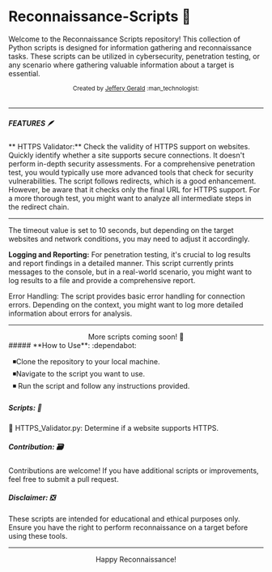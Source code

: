 # Reconnaissance-Scripts 🐍
Welcome to the Reconnaissance Scripts repository! This collection of Python scripts is designed for information gathering and reconnaissance tasks. These scripts can be utilized in cybersecurity, penetration testing, or any scenario where gathering valuable information about a target is essential.
<div align="center">
  <sub>Created by
  <a href="https://www.linkedin.com/in/jeffery-gerald-334227265/"> Jeffery Gerald</a> :man_technologist:
  
</div>
     <br>    

<hr>

##### **FEATURES** 🪶
<p>
** HTTPS Validator:**
 Check the validity of HTTPS support on websites. Quickly identify whether a site supports secure connections. It doesn't perform in-depth security assessments. For a comprehensive penetration test, you would typically use more advanced tools that check for security vulnerabilities. The script follows redirects, which is a good enhancement. However, be aware that it checks only the final URL for HTTPS support. For a more thorough test, you might want to analyze all intermediate steps in the redirect chain.<br>
<hr>
The timeout value is set to 10 seconds, but depending on the target websites and network conditions, you may need to adjust it accordingly.
  <br>

**Logging and Reporting:**
For penetration testing, it's crucial to log results and report findings in a detailed manner. This script currently prints messages to the console, but in a real-world scenario, you might want to log results to a file and provide a comprehensive report.<br>

Error Handling:
The script provides basic error handling for connection errors. Depending on the context, you might want to log more detailed information about errors for analysis.
<hr>
<div align="center">
 More scripts coming soon! 🦉
</div>
##### **How to Use**: :dependabot: 

&nbsp;&nbsp;◾Clone the repository to your local machine.<br>
&nbsp;&nbsp;◾Navigate to the script you want to use.<br>
&nbsp;&nbsp;◾ Run the script and follow any instructions provided.<br>

##### **Scripts**: 🐲

👹 HTTPS_Validator.py: Determine if a website supports HTTPS.

##### **Contribution**: 🗃️

Contributions are welcome! If you have additional scripts or improvements, feel free to submit a pull request.

##### **Disclaimer**: ❎

These scripts are intended for educational and ethical purposes only. Ensure you have the right to perform reconnaissance on a target before using these tools.

</p>
<hr>
<div align="center">
Happy Reconnaissance!

</div>




